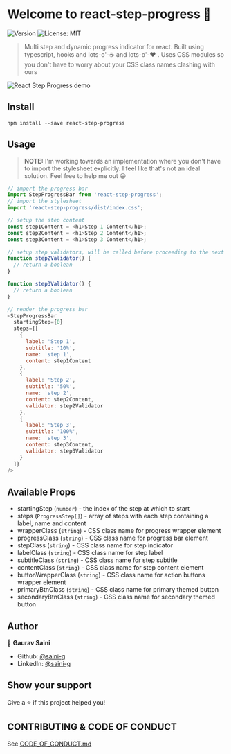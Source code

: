 # Welcome to react-step-progress 👋

![Version](https://img.shields.io/badge/version-1.0.0-blue.svg?cacheSeconds=2592000)
![License: MIT](https://img.shields.io/badge/License-MIT-yellow.svg)

> Multi step and dynamic progress indicator for react. Built using typescript, hooks and lots-o'-☕ and lots-o'-❤️ .
> Uses CSS modules so you don't have to worry about your CSS class names clashing with ours

![React Step Progress demo](react-step-progress-demo.gif)

## Install

```
npm install --save react-step-progress
```

## Usage

> **NOTE:** I'm working towards an implementation where you don't have to import the stylesheet explicitly. I feel like that's not an ideal solution. Feel free to help me out 😁

```javascript
// import the progress bar
import StepProgressBar from 'react-step-progress';
// import the stylesheet
import 'react-step-progress/dist/index.css';

// setup the step content
const step1Content = <h1>Step 1 Content</h1>;
const step2Content = <h1>Step 2 Content</h1>;
const step3Content = <h1>Step 3 Content</h1>;

// setup step validators, will be called before proceeding to the next step
function step2Validator() {
  // return a boolean
}

function step3Validator() {
  // return a boolean
}

// render the progress bar
<StepProgressBar
  startingStep={0}
  steps={[
    {
      label: 'Step 1',
      subtitle: '10%',
      name: 'step 1',
      content: step1Content
    },
    {
      label: 'Step 2',
      subtitle: '50%',
      name: 'step 2',
      content: step2Content,
      validator: step2Validator
    },
    {
      label: 'Step 3',
      subtitle: '100%',
      name: 'step 3',
      content: step3Content,
      validator: step3Validator
    }
  ]}
/>
```

## Available Props

* startingStep (`number`) - the index of the step at which to start
* steps (`ProgressStep[]`) - array of steps with each step containing a label, name and content
* wrapperClass (`string`) - CSS class name for progress wrapper element
* progressClass (`string`) - CSS class name for progress bar element
* stepClass (`string`) - CSS class name for step indicator
* labelClass (`string`) - CSS class name for step label
* subtitleClass (`string`) - CSS class name for step subtitle
* contentClass (`string`) - CSS class name for step content element
* buttonWrapperClass (`string`) - CSS class name for action buttons wrapper element
* primaryBtnClass (`string`) - CSS class name for primary themed button
* secondaryBtnClass (`string`) - CSS class name for secondary themed button

## Author

👤 **Gaurav Saini**

* Github: [@saini-g](https://github.com/saini-g)
* LinkedIn: [@saini-g](https://linkedin.com/in/saini-g)

## Show your support

Give a ⭐️ if this project helped you!

## CONTRIBUTING & CODE OF CONDUCT

See [CODE_OF_CONDUCT.md](CODE_OF_CONDUCT.md)
